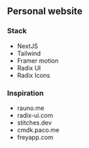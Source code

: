 ## Personal website

### Stack
- NextJS
- Tailwind
- Framer motion
- Radix UI
- Radix Icons

### Inspiration
- rauno.me
- radix-ui.com
- stitches.dev
- cmdk.paco.me
- freyapp.com